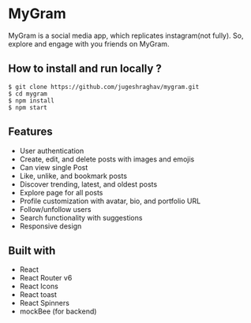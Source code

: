 # MyGram
MyGram is a social media app, which replicates instagram(not fully). So, explore and engage with you friends on MyGram.

## How to install and run locally ?

```
$ git clone https://github.com/jugeshraghav/mygram.git
$ cd mygram
$ npm install
$ npm start
```


## Features

- User authentication
- Create, edit, and delete posts with images and emojis
- Can view single Post
- Like, unlike, and bookmark posts
- Discover trending, latest, and oldest posts
- Explore page for all posts
- Profile customization with avatar, bio, and portfolio URL
- Follow/unfollow users
- Search functionality with suggestions
- Responsive design

## Built with
- React
- React Router v6
- React Icons
- React toast
- React Spinners
- mockBee (for backend)
